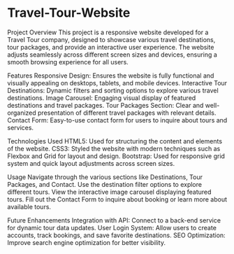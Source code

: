 # Travel-Tour-Website

Project Overview
This project is a responsive website developed for a Travel Tour company, designed to showcase
various travel destinations, tour packages, and provide an interactive user experience. The website 
adjusts seamlessly across different screen sizes and devices, ensuring a smooth browsing experience for all users.

Features
Responsive Design: Ensures the website is fully functional and visually appealing on desktops, tablets, and mobile devices.
Interactive Tour Destinations: Dynamic filters and sorting options to explore various travel destinations.
Image Carousel: Engaging visual display of featured destinations and travel packages.
Tour Packages Section: Clear and well-organized presentation of different travel packages with relevant details.
Contact Form: Easy-to-use contact form for users to inquire about tours and services.

Technologies Used
HTML5: Used for structuring the content and elements of the website.
CSS3: Styled the website with modern techniques such as Flexbox and Grid for layout and design.
Bootstrap: Used for responsive grid system and quick layout adjustments across screen sizes.

Usage
Navigate through the various sections like Destinations, Tour Packages, and Contact.
Use the destination filter options to explore different tours.
View the interactive image carousel displaying featured tours.
Fill out the Contact Form to inquire about booking or learn more about available tours.

Future Enhancements
Integration with API: Connect to a back-end service for dynamic tour data updates.
User Login System: Allow users to create accounts, track bookings, and save favorite destinations.
SEO Optimization: Improve search engine optimization for better visibility.
